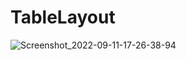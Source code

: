 # TableLayout
![Screenshot_2022-09-11-17-26-38-94](https://user-images.githubusercontent.com/105092518/189526801-16064ef0-2c71-420f-9cd6-ad2ca5a1f0e2.png)
